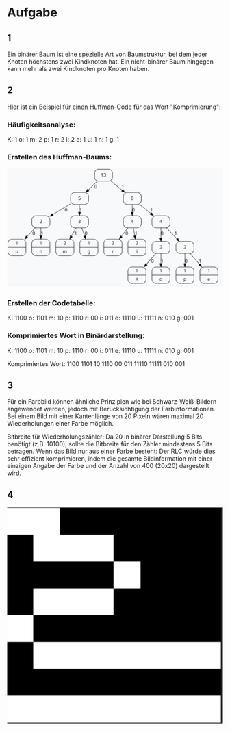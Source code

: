 # Aufgabe 

## 1
Ein binärer Baum ist eine spezielle Art von Baumstruktur, bei dem jeder Knoten höchstens zwei Kindknoten hat. Ein nicht-binärer Baum hingegen kann mehr als zwei Kindknoten pro Knoten haben.
## 2
Hier ist ein Beispiel für einen Huffman-Code für das Wort "Komprimierung":

### Häufigkeitsanalyse:
K: 1
o: 1
m: 2
p: 1
r: 2
i: 2
e: 1
u: 1
n: 1
g: 1
### Erstellen des Huffman-Baums:
![bild](huffman.png)
### Erstellen der Codetabelle:
K: 1100
o: 1101
m: 10
p: 1110
r: 00
i: 011
e: 11110
u: 11111
n: 010
g: 001
### Komprimiertes Wort in Binärdarstellung:
K: 1100
o: 1101
m: 10
p: 1110
r: 00
i: 011
e: 11110
u: 11111
n: 010
g: 001

Komprimiertes Wort: 1100 1101 10 1110 00 011 11110 11111 010 001

## 3
Für ein Farbbild können ähnliche Prinzipien wie bei Schwarz-Weiß-Bildern angewendet werden, jedoch mit Berücksichtigung der Farbinformationen. Bei einem Bild mit einer Kantenlänge von 20 Pixeln wären maximal 20 Wiederholungen einer Farbe möglich.

Bitbreite für Wiederholungszähler: Da 20 in binärer Darstellung 5 Bits benötigt (z.B. 10100), sollte die Bitbreite für den Zähler mindestens 5 Bits betragen.
Wenn das Bild nur aus einer Farbe besteht: Der RLC würde dies sehr effizient komprimieren, indem die gesamte Bildinformation mit einer einzigen Angabe der Farbe und der Anzahl von 400 (20x20) dargestellt wird.

## 4
![bild](pixl.png)
